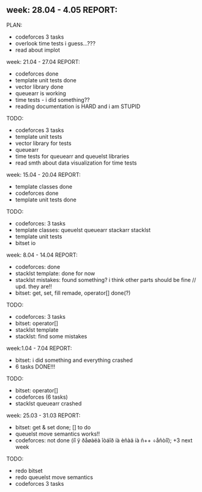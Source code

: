 week: 28.04 - 4.05
REPORT:
- 

PLAN:
- codeforces 3 tasks
- overlook time tests i guess...???
- read about implot

week: 21.04 - 27.04
REPORT:
- codeforces done
- template unit tests done
- vector library done
- queuearr is working
- time tests - i did something??
- reading documentation is HARD and i am STUPID 

TODO:
- codeforces 3 tasks
- template unit tests
- vector library for tests
- queuearr
- time tests for queuearr and queuelst libraries
- read smth about data visualization for time tests 

week: 15.04 - 20.04
REPORT:
- template classes done
- codeforces done
- template unit tests done 

TODO:
- codeforces: 3 tasks
- template classes: queuelst queuearr stackarr stacklst
- template unit tests
- bitset io 

week: 8.04 - 14.04
REPORT:
- codeforces: done
- stacklst template: done for now
- stacklst mistakes: found something? i think other parts should be fine // upd. they are!!
- bitset: get, set, fill remade, operator[] done(?)

TODO:
- codeforces: 3 tasks
- bitset: operator[]
- stacklst template
- stacklst: find some mistakes

week:1.04 - 7.04
REPORT:
- bitset: i did something and everything crashed
- 6 tasks DONE!!!

TODO:
- bitset: operator[]
- codeforces (6 tasks)
- stacklst queuearr crashed

week: 25.03 - 31.03
REPORT:
- bitset: get & set done; [] to do
- queuelst move semantics works!!
- codeforces: not done (íî ÿ ðåøàëà îòáîð íà èñàä íà ñ++ ÷åñòíî); +3 next week

TODO:
- redo bitset
- redo queuelst move semantics
- codeforces 3 tasks
